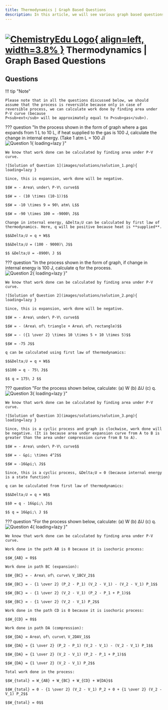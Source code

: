 ```yaml
---
title: Thermodynamics | Graph Based Questions
description: In this article, we will see various graph based questions in which first law of thermodynamics can be applied.
---
```


# [![ChemistryEdu Logo](../../images/favicon.svg){ align=left, width=3.8% }](../../index.md)  Thermodynamics | Graph Based Questions

## Questions

!!! tip "Note"

    Please note that in all the questions discussed below, we should assume that the process is reversible because only in case of reversible process, we can calculate work done by finding area under P-V curve (because
    P<sub>ext</sub> will be approximately equal to P<sub>gas</sub>).

??? question "In the process shown in the form of graph where a gas expands from 1 L to 10 L, if heat supplied to the gas is 100 J, calculate the change in internal energy. (Take 1 atm L = 100 J)<br> ![Question 1](images/questions/question_1.png){ loading=lazy }"

    We know that work done can be calculated by finding area under P-V curve.

    ![Solution of Question 1](images/solutions/solution_1.png){ loading=lazy }

    Since, this is expansion, work done will be negative.

    $$W = - Area\ under\ P-V\ curve$$

    $$W = - (10 \times (10-1))$$

    $$W = -10 \times 9 = 90\ atm\ L$$

    $$W = -90 \times 100 = -9000\ J$$

    Change in internal energy, &Delta;U can be calculated by first law of thermodynamics. Here, q will be positive because heat is **supplied**.

    $$&Delta;U = q + W$$

    $$&Delta;U = (100 - 9000)\ J$$

    $$ &Delta;U = -8900\ J $$

??? question "In the process shown in the form of graph, if change in internal energy is 100 J, calculate q for the process.<br> ![Question 2](images/questions/question_2.png){ loading=lazy }"

    We know that work done can be calculated by finding area under P-V curve.

    ![Solution of Question 2](images/solutions/solution_2.png){ loading=lazy }

    Since, this is expansion, work done will be negative.

    $$W = - Area\ under\ P-V\ curve$$

    $$W = - (Area\ of\ triangle + Area\ of\ rectangle)$$

    $$W = - ({1 \over 2} \times 10 \times 5 + 10 \times 5)$$

    $$W = -75 J$$

    q can be calculated using first law of thermodynamics:

    $$&Delta;U = q + W$$

    $$100 = q - 75\ J$$

    $$ q = 175\ J $$

??? question "For the process shown below, calculate: (a) W (b) &Delta;U (c) q. <br> ![Question 3](images/questions/question_3.png){ loading=lazy }"

    We know that work done can be calculated by finding area under P-V curve.

    ![Solution of Question 3](images/solutions/solution_3.png){ loading=lazy }

    Since, this is a cyclic process and graph is clockwise, work done will be negative. (It is because area under expansion curve from A to B is greater than the area under compression curve from B to A).

    $$W = - Area\ under\ P-V\ curve$$

    $$W = - &pi; \times 4^2$$

    $$W = -16&pi;\ J$$

    Since, this is a cyclic process, &Delta;U = 0 (because internal energy is a state function)

    q can be calculated from first law of thermodynamics:

    $$&Delta;U = q + W$$

    $$0 = q - 16&pi;\ J$$

    $$ q = 16&pi;\ J $$

??? question "For the process shown below, calculate: (a) W (b) &Delta;U (c) q. <br> ![Question 4](images/questions/question_4.png){ loading=lazy }"

    We know that work done can be calculated by finding area under P-V curve.

    Work done in the path AB is 0 because it is isochoric process:

    $$W_{AB} = 0$$

    Work done in path BC (expansion):

    $$W_{BC} = - Area\ of\ curve\ V_1BCV_2$$

    $$W_{BC} = - {1 \over 2} (P_2 - P_1) (V_2 - V_1) - (V_2 - V_1) P_1$$

    $$W_{BC} = - {1 \over 2} (V_2 - V_1) (P_2 - P_1 + P_1)$$

    $$W_{BC} = - {1 \over 2} (V_2 - V_1) P_2$$

    Work done in the path CD is 0 because it is isochoric process:

    $$W_{CD} = 0$$

    Work done in path DA (compression):

    $$W_{DA} = Area\ of\ curve\ V_2DAV_1$$

    $$W_{DA} = {1 \over 2} (P_2 - P_1) (V_2 - V_1) - (V_2 - V_1) P_1$$

    $$W_{DA} = {1 \over 2} (V_2 - V_1) (P_2 - P_1 + P_1)$$

    $$W_{DA} = {1 \over 2} (V_2 - V_1) P_2$$

    Total work done in the process:

    $$W_{total} = W_{AB} + W_{BC} + W_{CD} + W{DA}$$

    $$W_{total} = 0 - {1 \over 2} (V_2 - V_1) P_2 + 0 + {1 \over 2} (V_2 - V_1) P_2$$

    $$W_{total} = 0$$

